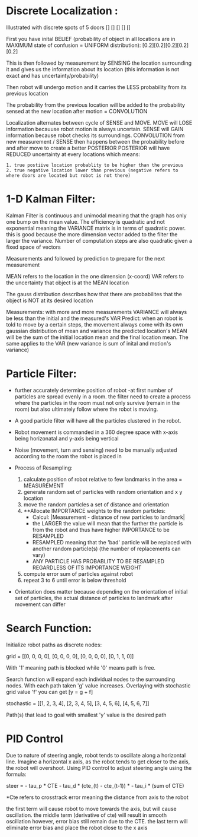 # Discrete Localization :

Illustrated with discrete spots of 5 doors [] [] [] [] []

First you have inital BELIEF (probability of object in all locations are in MAXIMUM state of confusion = UNIFORM distribution): [0.2][0.2][0.2][0.2][0.2]

This is then followed by measurement by SENSING the location surrounding it and gives us the information about its location (this information is not exact and has uncertainty/probability)

Then robot will undergo motion and it carries the LESS probability from its previous location

The probability from the previous location will be added to the probability sensed at the new location after motion = CONVOLUTION

Localization alternates between cycle of SENSE and MOVE. 
MOVE will LOSE information becauuse robot motion is always uncertain.
SENSE will GAIN information because robot checks its surroundings.
CONVOLUTION from new measurement / SENSE then happens between the probability before and after move to create a better POSTERIOR
POSTERIOR will have  REDUCED uncertainty at every locations which means: 
		
	1. true postiive location probablity to be higher than the previous
	2. true negative location lower than previous (negative refers to where doors are located but robot is not there)


# 1-D Kalman Filter:
Kalman Filter is continuous and unimodal meaning that the graph has only one bump on the mean value.
The efficiency is quadratic and not exponential meaning the VARIANCE matrix is in terms of quadratic power. 
	this is good because the more dimension vector added to the filter the larger the variance.
	Number of computation steps are also quadratic given a fixed space of vectors

Measurements and followed by prediction to prepare for the next measurement

MEAN refers to the location in the one dimension (x-coord) 
VAR refers to the uncertainty that object is at the MEAN location

The gauss distribution describes how that there are probabilites that the object is NOT at its desired location

Measurements: with more and more measurements VARIANCE will always be less than the initial and the measured's VAR
Predict: when an robot is told to move by a certain steps, the movement always come with its own gaussian distribution of mean and variance
	 the predicted location's MEAN will be the sum of the initial location mean and the final location mean. 
	 The same applies to the VAR (new variance is sum of inital and motion's variance) 


# Particle Filter: 

- further accurately determine position of robot
-at first number of particles are spread evenly in a room.
	the filter need to create a process where the particles in the room must not only survive (remain in the room) but also ultimately follow where the robot is moving.
- A good particle filter will have all the particles clustered in the robot.
- Robot movement is commanded in a 360 degree space with x-axis being horizonatal and y-axis being vertical
- Noise (movement, turn and sensing) need to be manually adjusted according to the room the robot is placed in
- Process of Resampling:
	1. calculate position of robot relative to few landmarks in the area = MEASUREMENT
	2. generate random set of particles with random orientation and x y location
	3. move the random particles a set of distance and orientation
	4. **Allocate IMPORTANCE weights to the random particles:
		- Calcul: |Measurement - distance of new particles to landmark|
		- the LARGER the value will mean that the further the particle is from the robot and thus have higher IMPORTANCE to be RESAMPLED
		- RESAMPLED meaning that the 'bad' particle will be replaced with another random particle(s) (the number of replacements can vary)
		- ANY PARTICLE HAS PROBABLITY TO BE RESAMPLED REGARDLESS OF ITS IMPORTANCE WEIGHT
	5. compute error sum of particles against robot
	6. repeat 3 to 6 until error is below threshold

- Orientation does matter because depending on the orientation  of initial set of particles, the actual distance of particles to landmark after movement can differ

# Search Function:

Initialize robot paths as discrete nodes:

grid = [[0, 0, 0, 0],
        [0, 0, 0, 0],
        [0, 0, 0, 0],
        [0, 1, 1, 0]]
	
With '1' meaning path is blocked while '0' means path is free. 

Search function will expand each individual nodes to the surrounding nodes. With each path taken 'g' value increases. Overlaying with stochastic grid value 'f' you can get [y = g + f]

stochastic = [[1, 2, 3, 4],
       	      [2, 3, 4, 5],
              [3, 4, 5, 6],
              [4, 5, 6, 7]]

Path(s) that lead to goal with smallest 'y' value is the desired path

# PID Control

Due to nature of steering angle, robot tends to oscillate along a horizontal line. Imagine a horizontal x axis, as the robot tends to get closer to the axis, the robot will overshoot. Using PID control to adjust steering angle using the formula:

steer = - tau_p * CTE - tau_d * (cte_(t) - cte_(t-1)) * - tau_i * (sum of CTE)

*Cte refers to crosstrack error meaning the distance from axis to the robot

the first term will cause robot to move towards the axis, but will cause oscillation. the middle term (derivative of cte) will result in smooth oscillation however, error bias still remain due to the CTE. the last term will eliminate error bias and place the robot close to the x axis



